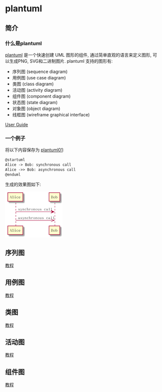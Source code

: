# plantuml #

## 简介 ##

### 什么是plantuml ###

[plantuml](http://plantuml.com/) 是一个快速创建 UML 图形的组件, 通过简单直观的语言来定义图形, 可以生成PNG, SVG和二进制图片.
plantuml 支持的图形有:

- 序列图 (sequence diagram)
- 用例图 (use case diagram)
- 类图 (class diagram)
- 活动图 (activity diagram)
- 组件图 (component diagram)
- 状态图 (state diagram)
- 对象图 (object diagram)
- 线框图 (wireframe graphical interface)

[User Guide](https://github.com/lsytj0413/learn-note/blob/master/draw/PlantUML_Guide.pdf)

### 一个例子 ###

将以下内容保存为 [plantuml01](https://github.com/lsytj0413/learn-note/blob/master/draw/plantuml/plantuml01.pum):

```
@startuml
Alice -> Bob: synchronous call
Alice ->> Bob: asynchronous call
@enduml
```

生成的效果图如下:

![plantuml01.png](https://github.com/lsytj0413/learn-note/blob/master/draw/plantuml/plantuml01.png)

## 序列图 ##

[教程](https://github.com/lsytj0413/learn-note/blob/master/draw/plantuml/sequence.md)

## 用例图 ##

[教程](https://github.com/lsytj0413/learn-note/blob/master/draw/plantuml/usecase.md)

## 类图 ##

[教程](https://github.com/lsytj0413/learn-note/blob/master/draw/plantuml/class.md)

## 活动图 ##

[教程](https://github.com/lsytj0413/learn-note/blob/master/draw/plantuml/activity.md)

## 组件图 ##

[教程](https://github.com/lsytj0413/learn-note/blob/master/draw/plantuml/component.md)
